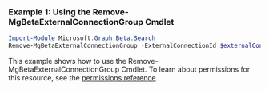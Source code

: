 ### Example 1: Using the Remove-MgBetaExternalConnectionGroup Cmdlet
```powershell
Import-Module Microsoft.Graph.Beta.Search
Remove-MgBetaExternalConnectionGroup -ExternalConnectionId $externalConnectionId -ExternalGroupId $externalGroupId
```
This example shows how to use the Remove-MgBetaExternalConnectionGroup Cmdlet.
To learn about permissions for this resource, see the [permissions reference](/graph/permissions-reference).
